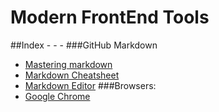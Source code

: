# Modern FrontEnd Tools

##Index
-[]()
-[]()
-[]()
###GitHub Markdown
- [Mastering markdown](https://guides.github.com/features/mastering-markdown/)
- [Markdown Cheatsheet](https://github.com/adam-p/markdown-here/wiki/Markdown-Cheatsheet)
- [Markdown Editor](https://jbt.github.io/markdown-editor/)
###Browsers:
- [Google Chrome](https://www.google.com.ar/chrome/browser/desktop/index.html)

